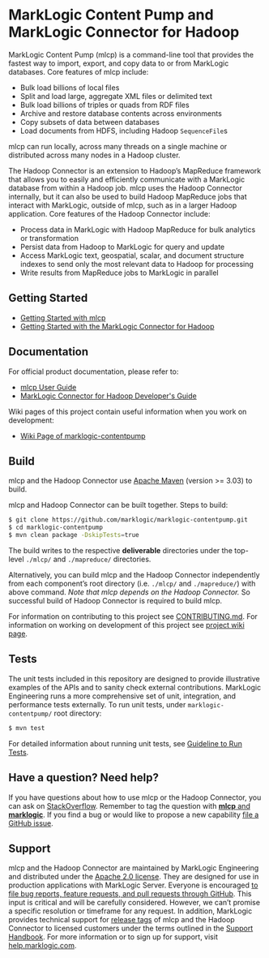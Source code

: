 # MarkLogic Content Pump and MarkLogic Connector for Hadoop

MarkLogic Content Pump (mlcp) is a command-line tool that provides the fastest way to import, export, and copy data to or from MarkLogic databases. Core features of mlcp include:

* Bulk load billions of local files
* Split and load large, aggregate XML files or delimited text
* Bulk load billions of triples or quads from RDF files
* Archive and restore database contents across environments
* Copy subsets of data between databases
* Load documents from HDFS, including Hadoop `SequenceFile`s

mlcp can run locally, across many threads on a single machine or distributed across many nodes in a Hadoop cluster.

The Hadoop Connector is an extension to Hadoop’s MapReduce framework that allows you to easily and efficiently communicate with a MarkLogic database from within a Hadoop job. mlcp uses the Hadoop Connector internally, but it can also be used to build Hadoop MapReduce jobs that interact with MarkLogic, outside of mlcp, such as in a larger Hadoop application. Core features of the  Hadoop Connector include:

* Process data in MarkLogic with Hadoop MapReduce for bulk analytics or transformation
* Persist data from Hadoop to MarkLogic for query and update
* Access MarkLogic text, geospatial, scalar, and document structure indexes to send only the most relevant data to Hadoop for processing
* Write results from MapReduce jobs to MarkLogic in parallel

## Getting Started

- [Getting Started with mlcp](http://docs.marklogic.com/guide/mlcp/getting-started)
- [Getting Started with the MarkLogic Connector for Hadoop](http://docs.marklogic.com/guide/mapreduce/quickstart)

## Documentation

For official product documentation, please refer to:

- [mlcp User Guide](http://docs.marklogic.com/guide/mlcp)
- [MarkLogic Connector for Hadoop Developer's Guide](http://docs.marklogic.com/guide/mapreduce)

Wiki pages of this project contain useful information when you work on development:

- [Wiki Page of marklogic-contentpump](https://github.com/marklogic/marklogic-contentpump/wiki)

## Build

mlcp and the Hadoop Connector use [Apache Maven](https://maven.apache.org/) (version >= 3.03) to build.

mlcp and Hadoop Connector can be built together. Steps to build:

``` bash
$ git clone https://github.com/marklogic/marklogic-contentpump.git
$ cd marklogic-contentpump
$ mvn clean package -DskipTests=true
```

The build writes to the respective **deliverable** directories under the top-level `./mlcp/` and `./mapreduce/` directories.

Alternatively, you can build mlcp and the Hadoop Connector independently from each component’s root directory (i.e. `./mlcp/` and `./mapreduce/`) with above command. *Note that mlcp depends on the Hadoop Connector.* So successful build of Hadoop Connector is required to build mlcp.

For information on contributing to this project see [CONTRIBUTING.md](https://github.com/marklogic/marklogic-contentpump/blob/master/CONTRIBUTING.md). For information on working on development of this project see [project wiki page](https://github.com/marklogic/marklogic-contentpump/wiki).


## Tests

The unit tests included in this repository are designed to provide illustrative examples of the APIs and to sanity check external contributions. MarkLogic Engineering runs a more comprehensive set of unit, integration, and performance tests externally. To run unit tests, under `marklogic-contentpump/` root directory:

``` bash
$ mvn test
```

For detailed information about running unit tests, see [Guideline to Run Tests](https://github.com/marklogic/marklogic-contentpump/wiki/Guideline-to-Run-Tests).

## Have a question? Need help?

If you have questions about how to use mlcp or the Hadoop Connector, you can ask on [StackOverflow](http://stackoverflow.com/questions/tagged/mlcp). Remember to tag the question with [**mlcp** and **marklogic**](http://stackoverflow.com/questions/tagged/mlcp+marklogic). If you find a bug or would like to propose a new capability [file a GitHub issue](https://github.com/marklogic/marklogic-contentpump/issues/new).

## Support

mlcp and the Hadoop Connector are maintained by MarkLogic Engineering and distributed under the [Apache 2.0 license](https://github.com/marklogic/marklogic-contentpump/blob/master/LICENSE). They are designed for use in production applications with MarkLogic Server. Everyone is encouraged [to file bug reports, feature requests, and pull requests through GitHub](https://github.com/marklogic/marklogic-contentpump/issues/new). This input is critical and will be carefully considered. However, we can’t promise a specific resolution or timeframe for any request. In addition, MarkLogic provides technical support for [release tags](https://github.com/marklogic/marklogic-contentpump/releases) of mlcp and the Hadoop Connector to licensed customers under the terms outlined in the [Support Handbook](http://www.marklogic.com/files/Mark_Logic_Support_Handbook.pdf). For more information or to sign up for support, visit [help.marklogic.com](http://help.marklogic.com).

